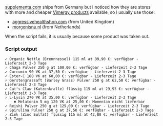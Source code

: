 [supplementa.com](https://www.supplementa.com/wagr/Vimergy)
ships from Germany but I noticed how they are stores with more and cheaper 
[Vimergy products](https://vimergy.com/)
 available, so I usually use those:

* [aggressivehealthshop.com](https://www.aggressivehealthshop.com/popular-brands-a-to-z/t-z-brands/vimergy.html) (from United Kingdom)
* [morgenisnu.nl](https://morgenisnu.nl/merk/vimergy/) (from Netherlands)

When the script fails, it is usually because some product was taken out.

### Script output

```
✓ Organic Nettle (Brennnessel) 115 ml at 39,90 €: verfügbar - Lieferzeit 2-3 Tage
✓ Chaga Pulver 250 g at 100,00 €: verfügbar - Lieferzeit 2-3 Tage
✓ Curcumin 90 VK at 37,50 €: verfügbar - Lieferzeit 2-3 Tage
✓ Ester-C 180 VK at 60,00 €: verfügbar - Lieferzeit 2-3 Tage
✓ Gerstengrassaft (Barley Grass) Pulver 250 g at 62,50 €: verfügbar - Lieferzeit 2-3 Tage
✓ Cat's Claw (Katzenkralle) flüssig 115 ml at 29,95 €: verfügbar - Lieferzeit 2-3 Tage
✓ L-Lysin 270 VK at 35,00 €: verfügbar - Lieferzeit 2-3 Tage
    ✖ Melatonin 5 mg 120 VK at 25,00 €: Momentan nicht lieferbar
✓ Reishi Pulver 250 g at 125,00 €: verfügbar - Lieferzeit 2-3 Tage
✓ Spirulina Pulver 250 g at 37,50 €: verfügbar - Lieferzeit 2-3 Tage
✓ Zink (Zinc Sulfat) flüssig 115 ml at 42,00 €: verfügbar - Lieferzeit 2-3 Tage
```
